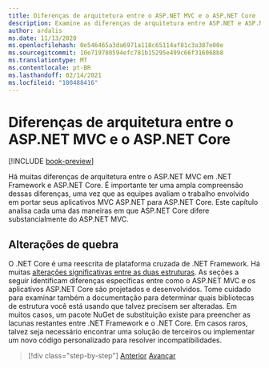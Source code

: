 ```yaml
---
title: Diferenças de arquitetura entre o ASP.NET MVC e o ASP.NET Core
description: Examine as diferenças de arquitetura entre ASP.NET e ASP.NET Core.
author: ardalis
ms.date: 11/13/2020
ms.openlocfilehash: 0e546465a3da6971a118c65114af81c3a387e00e
ms.sourcegitcommit: 10e719780594efc781b15295e499c66f316068b8
ms.translationtype: MT
ms.contentlocale: pt-BR
ms.lasthandoff: 02/14/2021
ms.locfileid: "100488416"
---
```

# <a name="architectural-differences-between-aspnet-mvc-and-aspnet-core"></a>Diferenças de arquitetura entre o ASP.NET MVC e o ASP.NET Core

[!INCLUDE [book-preview](../../../includes/book-preview.md)]

Há muitas diferenças de arquitetura entre o ASP.NET MVC em .NET Framework e ASP.NET Core. É importante ter uma ampla compreensão dessas diferenças, uma vez que as equipes avaliam o trabalho envolvido em portar seus aplicativos MVC ASP.NET para ASP.NET Core. Este capítulo analisa cada uma das maneiras em que ASP.NET Core difere substancialmente do ASP.NET MVC.

## <a name="breaking-changes"></a>Alterações de quebra

O .NET Core é uma reescrita de plataforma cruzada de .NET Framework. Há muitas [alterações significativas entre as duas estruturas](https://docs.microsoft.com/dotnet/core/compatibility/fx-core). As seções a seguir identificam diferenças específicas entre como o ASP.NET MVC e os aplicativos ASP.NET Core são projetados e desenvolvidos. Tome cuidado para examinar também a documentação para determinar quais bibliotecas de estrutura você está usando que talvez precisem ser alteradas. Em muitos casos, um pacote NuGet de substituição existe para preencher as lacunas restantes entre .NET Framework e o .NET Core. Em casos raros, talvez seja necessário encontrar uma solução de terceiros ou implementar um novo código personalizado para resolver incompatibilidades.

>[!div class="step-by-step"]
>[Anterior](additional-migration-resources.md) 
> [Avançar](app-startup-differences.md)
